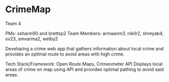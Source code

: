 # CrimeMap

Team 4

PMs: ssharm90 and brettsp2
Team Members: armaanm3, nikilr2, shreyab4, sv23, smvarma2, welby2

Developing a crime web app that gathers information about local crime and provides an optimal route to avoid areas with high crime.

Tech Stack/Framework: Open Route Maps, Crimeometer API
Displays local areas of crime on map using API and provides optimal pathing to avoid said areas.
